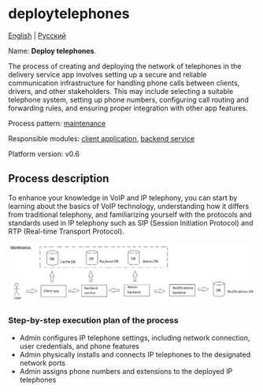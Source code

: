 # deploytelephones

[English](deploytelephones.md) | [Русский](deploytelephones.ru.md)

Name: **Deploy telephones**.

The process of creating and deploying the network of telephones in the delivery service app involves setting up a secure and reliable communication infrastructure for handling phone calls between clients, drivers, and other stakeholders. 
This may include selecting a suitable telephone system, setting up phone numbers, configuring call routing and forwarding rules, and ensuring proper integration with other app features.

Process pattern: [maintenance](../../processpatterns/maintenance.md)

Responsible modules: [client application](../../frontend/adminclient.md), [backend service](../../backend/adminbackend.md)

Platform version: v0.6

## Process description

To enhance your knowledge in VoIP and IP telephony, you can start by learning about the basics of VoIP technology, understanding how it differs from traditional telephony, and familiarizing yourself with the protocols and standards used in IP telephony such as SIP (Session Initiation Protocol) and RTP (Real-time Transport Protocol).

![maintenance_overall](../../img/processpatterns/maintenance_overall.png)

### Step-by-step execution plan of the process

- Admin configures IP telephone settings, including network connection, user credentials, and phone features
- Admin physically installs and connects IP telephones to the designated network ports
- Admin assigns phone numbers and extensions to the deployed IP telephones
